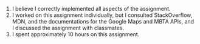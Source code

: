 1) I believe I correctly implemented all aspects of the assignment.
2) I worked on this assignment individually, but I consulted StackOverflow, MDN, and the documentations for the Google Maps and MBTA APIs, and I discussed the assignment with classmates.
3) I spent approximately 10 hours on this assignment.